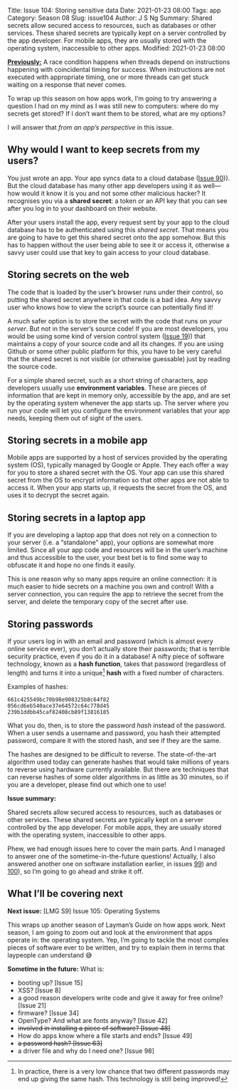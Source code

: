 Title: Issue 104: Storing sensitive data
Date: 2021-01-23 08:00
Tags: app
Category: Season 08
Slug: issue104
Author: J S Ng
Summary: Shared secrets allow secured access to resources, such as databases or other services. These shared secrets are typically kept on a server controlled by the app developer. For mobile apps, they are usually stored with the operating system, inaccessible to other apps.
Modified: 2021-01-23 08:00

[**Previously:**](https://buttondown.email/laymansguide/archive/) A race condition happens when threads depend on instructions happening with coincidental timing for success. When instructions are not executed with appropriate timing, one or more threads can get stuck waiting on a response that never comes.

To wrap up this season on how apps work, I’m going to try answering a question I had on my mind as I was still new to computers: where do my secrets get stored? If I don’t want them to be stored, what are my options?

I will answer that *from an app’s perspective* in this issue.

## Why would I want to keep secrets from my users?

You just wrote an app. Your app syncs data to a cloud database ([Issue 90]({filename}/season07/issue090/issue090.md))). But the cloud database has many other app developers using it as well—how would it know it is you and not some other malicious hacker? It recognises you via a **shared secret**: a token or an API key that you can see after you log in to your dashboard on their website.

After your users install the app, every request sent by your app to the cloud database has to be authenticated using this *shared secret*. That means you are going to have to get this shared secret onto the app somehow. But this has to happen without the user being able to see it or access it, otherwise a savvy user could use that key to gain access to your cloud database.

## Storing secrets on the web

The code that is loaded by the user’s browser runs under their control, so putting the shared secret anywhere in that code is a bad idea. Any savvy user who knows how to view the script’s source can potentially find it!

A much safer option is to store the secret with the code that runs on *your server*. But not in the server’s source code! If you are most developers, you would be using some kind of version control system ([Issue 19]({filename}/season02/issue019/issue019.md))) that maintains a copy of your source code and all its changes. If you are using Github or some other public platform for this, you have to be very careful that the shared secret is not visible (or otherwise guessable) just by reading the source code.

For a simple shared secret, such as a short string of characters, app developers usually use **environment variables**. These are pieces of information that are kept in memory only, accessible by the app, and are set by the operating system whenever the app starts up. The server where you run your code will let you configure the environment variables that your app needs, keeping them out of sight of the users.

## Storing secrets in a mobile app

Mobile apps are supported by a host of services provided by the operating system (OS), typically managed by Google or Apple. They each offer a way for you to store a shared secret with the OS. Your app can use this shared secret from the OS to encrypt information so that other apps are not able to access it. When your app starts up, it requests the secret from the OS, and uses it to decrypt the secret again.

## Storing secrets in a laptop app

If you are developing a laptop app that does not rely on a connection to your server (i.e. a “standalone” app), your options are somewhat more limited. Since all your app code and resources will be in the user’s machine and thus accessible to the user, your best bet is to find some way to obfuscate it and hope no one finds it easily.

This is one reason why so many apps require an online connection: it is much easier to hide secrets on a machine you own and control! With a server connection, you can require the app to retrieve the secret from the server, and delete the temporary copy of the secret after use.

## Storing passwords

If your users log in with an email and password (which is almost every online service ever), you don‘t actually store their passwords; that is terrible security practice, even if you do it in a database! A nifty piece of software technology, known as a **hash function**, takes that password (regardless of length) and turns it into a unique[^1] **hash** with a fixed number of characters.

[^1]: In practice, there is a very low chance that two different passwords may end up giving the same hash. This technology is still being improved!

Examples of hashes:

```
661c425549bc70b98e908325b8c64f82
056cd6eb540ace37e64572c64c778d45
239b1ddbb45caf82408cb89f13816185
```

What you do, then, is to store the password *hash* instead of the password. When a user sends a username and password, you hash their attempted password, compare it with the stored hash, and see if they are the same.

The hashes are designed to be difficult to reverse. The state-of-the-art algorithm used today can generate hashes that would take millions of years to reverse using hardware currently available. But there are techniques that can reverse hashes of some older algorithms in as little as 30 minutes, so if you are a developer, please find out which one to use!

**Issue summary:**

Shared secrets allow secured access to resources, such as databases or other services. These shared secrets are typically kept on a server controlled by the app developer. For mobile apps, they are usually stored with the operating system, inaccessible to other apps.

Phew, we had enough issues here to cover the main parts. And I managed to answer one of the sometime-in-the-future questions! Actually, I also answered another one on software installation earlier, in issues [99]({filename}/season08/issue099/issue099.md)) and [100]({filename}/season08/issue100/issue100.md)), so I’m going to go ahead and strike it off.

## What I’ll be covering next

**Next issue:** [LMG S9] Issue 105: Operating Systems

This wraps up another season of Layman’s Guide on how apps work. Next season, I am going to zoom out and look at the environment that apps operate in: the operating system. Yep, I’m going to tackle the most complex pieces of software ever to be written, and try to explain them in terms that laypeople can understand 😅

**Sometime in the future:** What is:

- booting up? [Issue 15]
- XSS? [Issue 8]
- a good reason developers write code and give it away for free online? [Issue 21]
- firmware? [Issue 34]
- OpenType? And what are fonts anyway? [Issue 42]
- ~~involved in installing a piece of software? [Issue 48]~~
- How do apps know where a file starts and ends? [Issue 49]
- ~~a password hash? [Issue 63]~~
- a driver file and why do I need one? [Issue 98]

